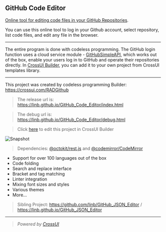 ## GitHub Code Editor

[Online tool for editing code files in your GitHub Repositories](https://linb.github.io/GitHub_Code_Editor).

You can use this online tool to log in your Github account, select repository, list code files, and edit any file in the browser.

<hr>

The entire program is done with codeless programming. The GitHub login function uses a cloud service module - [GitHubSimpleAPI](https://github.com/linb/CrossUI_Assets/tree/master/assets/modules/Services/xui_module_tpl_GitHubAPISimple), which works out of the box, enable your users log in to GitHub and operate their repositories directly. In [CrossUI Builder](https://crossui.com/RADGithub), you can add it to your own project from CrossUI templates library.

<hr>

This project was created by codeless programming Builder: https://crossui.com/RADGithub <br>

> The release url is: https://linb.github.io/GitHub_Code_Editor/index.html

> The debug url is: https://linb.github.io/GitHub_Code_Editor/debug.html

> Click [here](https://crossui.com/RADGithub/#!from=github&owner=linb&repo=GitHub_Code_Editor) to edit this project in CrossUI Builder

![Snapshot](https://raw.githubusercontent.com/linb/GitHub_Code_Editor/master/snapshot.png)

> Dependencies: [@octokit/rest.js](https://github.com/octokit/rest.js) and  [@codemirror/CodeMirror](https://github.com/codemirror/CodeMirror) 
* Support for over 100 languages out of the box
* Code folding
* Search and replace interface
* Bracket and tag matching
* Linter integration
* Mixing font sizes and styles
* Various themes
* More...

> Sibling Project: https://github.com/linb/GitHub_JSON_Editor / https://linb.github.io/GitHub_JSON_Editor

<hr/>

> <i style="text-align:right;">Powered by [CrossUI](https://crossui.com)</i>
